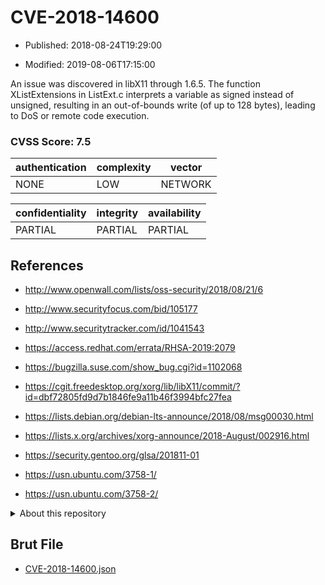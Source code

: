 # CVE-2018-14600

- Published: 2018-08-24T19:29:00

- Modified: 2019-08-06T17:15:00

An issue was discovered in libX11 through 1.6.5. The function XListExtensions in ListExt.c interprets a variable as signed instead of unsigned, resulting in an out-of-bounds write (of up to 128 bytes), leading to DoS or remote code execution.

### CVSS Score: **7.5**

| authentication | complexity | vector |
| --- | --- | --- |
| NONE | LOW | NETWORK |

| confidentiality | integrity | availability |
| --- | --- | --- |
| PARTIAL | PARTIAL | PARTIAL |

## References

* http://www.openwall.com/lists/oss-security/2018/08/21/6

* http://www.securityfocus.com/bid/105177

* http://www.securitytracker.com/id/1041543

* https://access.redhat.com/errata/RHSA-2019:2079

* https://bugzilla.suse.com/show_bug.cgi?id=1102068

* https://cgit.freedesktop.org/xorg/lib/libX11/commit/?id=dbf72805fd9d7b1846fe9a11b46f3994bfc27fea

* https://lists.debian.org/debian-lts-announce/2018/08/msg00030.html

* https://lists.x.org/archives/xorg-announce/2018-August/002916.html

* https://security.gentoo.org/glsa/201811-01

* https://usn.ubuntu.com/3758-1/

* https://usn.ubuntu.com/3758-2/

<details>
<summary>About this repository</summary> 

  This repository is part of the project [Live Hack CVE](https://github.com/Live-Hack-CVE). Main website can be found [www.live-hack.org](https://www.live-hack.org) 
  
  Made by [Sn0wAlice](https://github.com/Sn0wAlice) for the people that care about security and need to have a feed of the latest CVEs. Hope you enjoy it, don't forget to star the repo and follow me on [Twitter](https://twitter.com/Sn0wAlice) and [Github](https://github.com/Sn0wAlice). And that is my [personnal website](https://www.alice-snow.me/)

  - [Home Page](https://github.com/Live-Hack-CVE)
  - [Framework](https://github.com/Live-Hack-CVE/cve-framework)
  - [CVE database](https://github.com/Live-Hack-CVE/full_database)
  - [Changelog](https://github.com/Live-Hack-CVE/Changelog)
</details>

## Brut File

* [CVE-2018-14600.json](https://raw.githubusercontent.com/Live-Hack-CVE/full_database/main/cves/2018/CVE-2018-14600.json)

